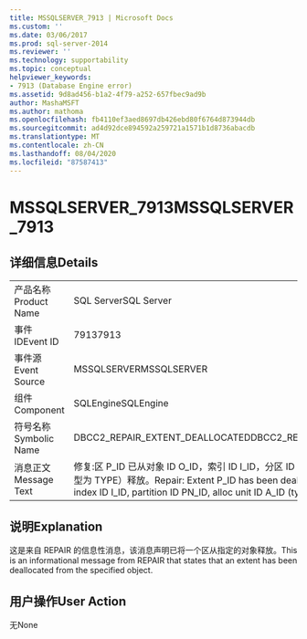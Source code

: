 ```yaml
---
title: MSSQLSERVER_7913 | Microsoft Docs
ms.custom: ''
ms.date: 03/06/2017
ms.prod: sql-server-2014
ms.reviewer: ''
ms.technology: supportability
ms.topic: conceptual
helpviewer_keywords:
- 7913 (Database Engine error)
ms.assetid: 9d8ad456-b1a2-4f79-a252-657fbec9ad9b
author: MashaMSFT
ms.author: mathoma
ms.openlocfilehash: fb4110ef3aed8697db426ebd80f6764d873944db
ms.sourcegitcommit: ad4d92dce894592a259721a1571b1d8736abacdb
ms.translationtype: MT
ms.contentlocale: zh-CN
ms.lasthandoff: 08/04/2020
ms.locfileid: "87587413"
---
```

# <a name="mssqlserver_7913"></a><span data-ttu-id="2e9d4-102">MSSQLSERVER_7913</span><span class="sxs-lookup"><span data-stu-id="2e9d4-102">MSSQLSERVER_7913</span></span>
    
## <a name="details"></a><span data-ttu-id="2e9d4-103">详细信息</span><span class="sxs-lookup"><span data-stu-id="2e9d4-103">Details</span></span>  
  
|||  
|-|-|  
|<span data-ttu-id="2e9d4-104">产品名称</span><span class="sxs-lookup"><span data-stu-id="2e9d4-104">Product Name</span></span>|<span data-ttu-id="2e9d4-105">SQL Server</span><span class="sxs-lookup"><span data-stu-id="2e9d4-105">SQL Server</span></span>|  
|<span data-ttu-id="2e9d4-106">事件 ID</span><span class="sxs-lookup"><span data-stu-id="2e9d4-106">Event ID</span></span>|<span data-ttu-id="2e9d4-107">7913</span><span class="sxs-lookup"><span data-stu-id="2e9d4-107">7913</span></span>|  
|<span data-ttu-id="2e9d4-108">事件源</span><span class="sxs-lookup"><span data-stu-id="2e9d4-108">Event Source</span></span>|<span data-ttu-id="2e9d4-109">MSSQLSERVER</span><span class="sxs-lookup"><span data-stu-id="2e9d4-109">MSSQLSERVER</span></span>|  
|<span data-ttu-id="2e9d4-110">组件</span><span class="sxs-lookup"><span data-stu-id="2e9d4-110">Component</span></span>|<span data-ttu-id="2e9d4-111">SQLEngine</span><span class="sxs-lookup"><span data-stu-id="2e9d4-111">SQLEngine</span></span>|  
|<span data-ttu-id="2e9d4-112">符号名称</span><span class="sxs-lookup"><span data-stu-id="2e9d4-112">Symbolic Name</span></span>|<span data-ttu-id="2e9d4-113">DBCC2_REPAIR_EXTENT_DEALLOCATED</span><span class="sxs-lookup"><span data-stu-id="2e9d4-113">DBCC2_REPAIR_EXTENT_DEALLOCATED</span></span>|  
|<span data-ttu-id="2e9d4-114">消息正文</span><span class="sxs-lookup"><span data-stu-id="2e9d4-114">Message Text</span></span>|<span data-ttu-id="2e9d4-115">修复:区 P_ID 已从对象 ID O_ID，索引 ID I_ID，分区 ID PN_ID，分配单元 ID A_ID （类型为 TYPE）释放。</span><span class="sxs-lookup"><span data-stu-id="2e9d4-115">Repair: Extent P_ID has been deallocated from object ID O_ID, index ID I_ID, partition ID PN_ID, alloc unit ID A_ID (type TYPE).</span></span>|  
  
## <a name="explanation"></a><span data-ttu-id="2e9d4-116">说明</span><span class="sxs-lookup"><span data-stu-id="2e9d4-116">Explanation</span></span>  
 <span data-ttu-id="2e9d4-117">这是来自 REPAIR 的信息性消息，该消息声明已将一个区从指定的对象释放。</span><span class="sxs-lookup"><span data-stu-id="2e9d4-117">This is an informational message from REPAIR that states that an extent has been deallocated from the specified object.</span></span>  
  
## <a name="user-action"></a><span data-ttu-id="2e9d4-118">用户操作</span><span class="sxs-lookup"><span data-stu-id="2e9d4-118">User Action</span></span>  
 <span data-ttu-id="2e9d4-119">无</span><span class="sxs-lookup"><span data-stu-id="2e9d4-119">None</span></span>  
  
  
